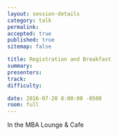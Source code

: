 ```yaml
---
layout: session-details
category: talk
permalink:
accepted: true
published: true
sitemap: false

title: Registration and Breakfast
summary:
presenters:
track:
difficulty:

date: 2016-07-20 8:00:00 -0500
room: full
---
```

In the MBA Lounge & Cafe

